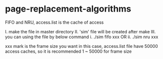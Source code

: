 # page-replacement-algorithms
FIFO and NRU, access.list is the cache of access

I. make the file in master directory
II. 'sim' file will be created after make
III. you can using the file by below command
     i.  ./sim fifo xxx   OR
     ii. ./sim nru xxx
     
xxx mark is the frame size you want
in this case, access.list file have 50000 access caches, so it is recommended 1 ~ 50000 for frame size
   
